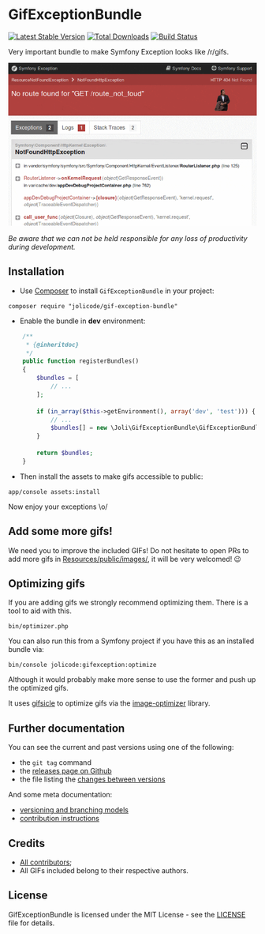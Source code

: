 # GifExceptionBundle

[![Latest Stable Version](https://poser.pugx.org/jolicode/gif-exception-bundle/v/stable)](https://packagist.org/packages/jolicode/gif-exception-bundle)
[![Total Downloads](https://poser.pugx.org/jolicode/gif-exception-bundle/downloads)](https://packagist.org/packages/jolicode/gif-exception-bundle)
[![Build Status](https://travis-ci.org/jolicode/GifExceptionBundle.svg?branch=master)](https://travis-ci.org/jolicode/GifExceptionBundle)

Very important bundle to make Symfony Exception looks like /r/gifs.

![Demo](Resources/doc/images/demo.gif)

*Be aware that we can not be held responsible for any loss of productivity during development.*

## Installation

- Use [Composer](http://getcomposer.org/) to install `GifExceptionBundle` in your project:

```shell
composer require "jolicode/gif-exception-bundle"
```

- Enable the bundle in **dev** environment:

```php
    /**
     * {@inheritdoc}
     */
    public function registerBundles()
    {
        $bundles = [
            // ...
        ];

        if (in_array($this->getEnvironment(), array('dev', 'test'))) {
            // ...
            $bundles[] = new \Joli\GifExceptionBundle\GifExceptionBundle();
        }

        return $bundles;
    }
```

- Then install the assets to make gifs accessible to public:

```shell
app/console assets:install
```

Now enjoy your exceptions \o/

## Add some more gifs!

We need you to improve the included GIFs! Do not hesitate to open PRs to add 
more gifs in [Resources/public/images/](Resources/public/images/), it will be very welcomed! :wink:

## Optimizing gifs

If you are adding gifs we strongly recommend optimizing them. There is a tool to aid with this. 

```
bin/optimizer.php
```

You can also run this from a Symfony project if you have this as an installed bundle via:

```
bin/console jolicode:gifexception:optimize
```

Although it would probably make more sense to use the former and push up the optimized gifs.
 
It uses [gifsicle](https://www.lcdf.org/gifsicle/) to optimize gifs via the [image-optimizer](https://github.com/psliwa/image-optimizer) library. 

## Further documentation

You can see the current and past versions using one of the following:

* the `git tag` command
* the [releases page on Github](https://github.com/jolicode/GifExceptionBundle/releases)
* the file listing the [changes between versions](CHANGELOG.md)

And some meta documentation:

* [versioning and branching models](VERSIONING.md)
* [contribution instructions](CONTRIBUTING.md)

## Credits

* [All contributors](https://github.com/jolicode/GifExceptionBundle/graphs/contributors);
* All GIFs included belong to their respective authors.

## License

GifExceptionBundle is licensed under the MIT License - see the [LICENSE](LICENSE) file
for details.
